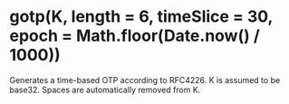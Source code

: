 # gotp(K, length = 6, timeSlice = 30, epoch = Math.floor(Date.now() / 1000))

  Generates a time-based OTP according to RFC4226.
  K is assumed to be base32. Spaces are automatically removed from K.

